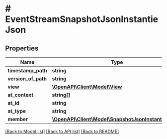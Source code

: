 # # EventStreamSnapshotJsonInstantieJson

## Properties

Name | Type | Description | Notes
------------ | ------------- | ------------- | -------------
**timestamp_path** | **string** |  | [optional]
**version_of_path** | **string** |  | [optional]
**view** | [**\OpenAPI\Client\Model\View**](View.md) |  | [optional]
**at_context** | **string[]** |  | [optional]
**at_id** | **string** |  | [optional]
**at_type** | **string** |  | [optional]
**member** | [**\OpenAPI\Client\Model\SnapshotJsonInstantieJson[]**](SnapshotJsonInstantieJson.md) |  | [optional]

[[Back to Model list]](../../README.md#models) [[Back to API list]](../../README.md#endpoints) [[Back to README]](../../README.md)
